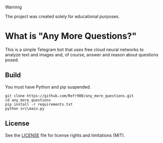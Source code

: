 > [!WARNING]
> The project was created solely for educational purposes.

# What is "Any More Questions?"

This is a simple Telegram bot that uses free cloud neural networks to analyze text and images and, of course, answer and reason about questions posed.

## Build

You must have Python and pip suspended.

```console
git clone https://github.com/Refr900/any_more_questions.git
cd any_more_questions 
pip install -r requirements.txt
python src\main.py
```

## License

See the [LICENSE](LICENSE) file for license rights and limitations (MIT).
